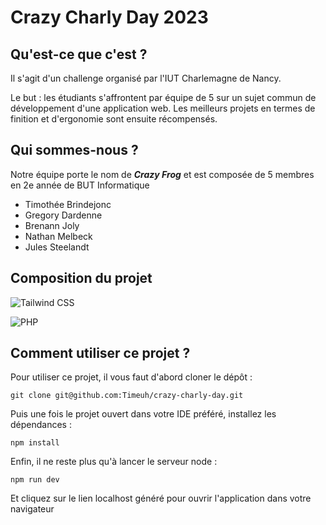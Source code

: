 # Crazy Charly Day 2023

## Qu'est-ce que c'est ?
Il s'agit d'un challenge organisé par l'IUT Charlemagne de Nancy. 

Le but : les étudiants s'affrontent par équipe de 5 sur un sujet commun de développement d'une 
application web. Les meilleurs projets en termes de finition et d'ergonomie sont 
ensuite récompensés.

## Qui sommes-nous ?
Notre équipe porte le nom de ***Crazy Frog*** et est composée de 5 membres
en 2e année de BUT Informatique 
- Timothée Brindejonc
- Gregory Dardenne
- Brenann Joly
- Nathan Melbeck
- Jules Steelandt

## Composition du projet

![Tailwind CSS](https://img.shields.io/badge/Tailwind-Front--End%20CSS-blue?style=for-the-badge&logo=tailwindcss)

![PHP](https://img.shields.io/badge/PHP-Back--End%20PHP-blue?style=for-the-badge&logo=php&color=9370DB)

## Comment utiliser ce projet ?
Pour utiliser ce projet, il vous faut d'abord cloner le dépôt :

    git clone git@github.com:Timeuh/crazy-charly-day.git

Puis une fois le projet ouvert dans votre IDE préféré, installez les dépendances :

    npm install

Enfin, il ne reste plus qu'à lancer le serveur node :

    npm run dev

Et cliquez sur le lien localhost généré pour ouvrir l'application dans votre navigateur
